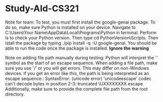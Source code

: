 # Study-AId-CS321

Note for team: To test, you must first install the google-genai package. To do so, make sure Python is installed on your device. Navigate to C:\Users\Your Name\AppData\Local\Programs\Python in terminal. Perform ls to check your Python version. Then type cd PythonVersion\Scripts. Then istall the package by typing ./pip install -q -U google-genai. You should be able to run the code once the package is installed. **Ignore the warning**

Note on adding file path manually during testing: Python will interpret the '\' symbol as the start of an escape sequence. When adding a file path, make sure you use '/' or you will get errors. This may differ on non-Windows devices. If you get an error like this, the path is being interpreted as an escape sequence.:
    SyntaxError: (unicode error) 'unicodeescape' codec can't decode bytes in position 2-3: truncated \UXXXXXXXX escape
Additionally, make sure to provide the complete file path from the root directory. 